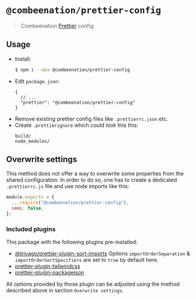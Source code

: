 # `@combeenation/prettier-config`

> Combeenation [Prettier](https://prettier.io) config.

## Usage

- Install:
  ```bash
  $ npm i --dev @combeenation/prettier-config
  ```
- Edit `package.json`:
  ```jsonc
  {
    // ...
    "prettier": "@combeenation/prettier-config"
  }
  ```
- Remove existing prettier config files like `.prettierrc.json` etc.
- Create `.prettierignore` which could look this this:
  ```text
  build/
  node_modules/
  ```

## Overwrite settings

This method does not offer a way to overwrite some properties from the shared configuration. In order to do so, one has to create a dedicated `.prettierrc.js` file and use node imports like this:

```js
module.exports = {
  ...require("@combeenation/prettier-config"),
  semi: false,
};
```

### Included plugins

This package with the following plugins pre-installed:

* [@trivago/prettier-plugin-sort-imports](https://www.npmjs.com/package/@trivago/prettier-plugin-sort-imports)
  Options `importOrderSeparation` & `importOrderSortSpecifiers` are set to `true` by default here.
* [prettier-plugin-tailwindcss](https://www.npmjs.com/package/prettier-plugin-tailwindcss)
* [prettier-plugin-packagejson](https://www.npmjs.com/package/prettier-plugin-packagejson)

All options provided by those plugin can be adjusted using the method described above in section `Overwrite settings`.
